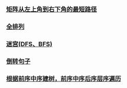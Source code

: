 ### [矩阵从左上角到右下角的最短路径](Matrix_min_left2right/Matrix_min_left2right.md)

### [全排列](AllRange) 

### [迷宫(DFS、BFS)](Maze) 

### [倒转句子](reverseSentences) 

### [根据前序中序建树，前序中序后序层序遍历](Tree) 